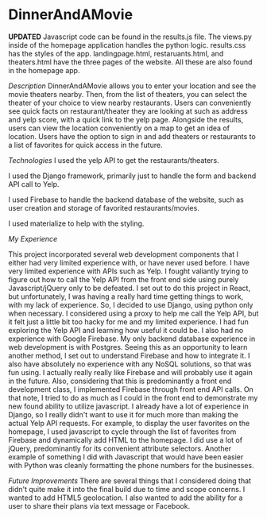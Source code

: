 # DinnerAndAMovie
****UPDATED****
Javascript code can be found in the results.js file. The views.py inside of
the homepage application handles the python logic. results.css has the styles
of the app. landingpage.html, restaruants.html, and theaters.html have the three
pages of the website. All these are also found in the homepage app.

*Description*
DinnerAndAMovie allows you to enter your location and see the movie theaters
nearby. Then, from the list of theaters, you can select the theater of your
choice to view nearby restaurants. Users can conveniently see quick facts on
restaurant/theater they are looking at such as address and yelp score, with a
quick link to the yelp page. Alongside the results, users can view the location
conveniently on a map to get an idea of location. Users have the option to sign
in and add theaters or restaurants to a list of favorites for quick access in
the future.

*Technologies*
I used the yelp API to get the restaurants/theaters.

I used the Django framework, primarily just to handle the form and backend API
call to Yelp.

I used Firebase to handle the backend database of the website, such as user
creation and storage of favorited restaurants/movies.

I used materialize to help with the styling.

*My Experience*

This project incorporated several web development components that I either had
very limited experience with, or have never used before. I have very limited
experience with APIs such as Yelp. I fought valiantly trying to figure out how
to call the Yelp API from the front end side using purely Javascript/jQuery
only to be defeated. I set out to do this project in React, but unfortunately, I
was having a really hard time getting things to work, with  my lack of
experience. So, I decided to use Django, using python only when necessary. I
considered using a proxy to help me call the Yelp API, but it felt
just a little bit too hacky for me and my limited experience. I had fun
exploring the Yelp API and learning how useful it could be. I also had no
experience with Google Firebase. My only backend database experience in web
development is with Postgres. Seeing this as an opportunity to learn another
method, I set out to understand Firebase and how to integrate it. I also have
absolutely no experience with any NoSQL solutions, so that was fun using. I
actually really really like Firebase and will probably use it again in the
future. Also, considering that this is predominantly a front end development
class, I implemented Firebase through front end API calls. On that note, I tried
to do as much as I could in the front end to demonstrate my new found ability to
utilize javascript. I already have a lot of experience in Django, so I really
didn't want to use it for much more than making the actual Yelp API requests.
For example, to display the user favorites on the homepage, I used javascript to
 cycle through the list of favorites from Firebase and dynamically add HTML to
the homepage. I did use a lot of jQuery, predominantly for its convenient
attribute selectors. Another example of something I did with Javascript that
would have been easier with Python was cleanly formatting the phone numbers for
the businesses.

*Future Improvements*
There are several things that I considered doing that didn't quite make it into
the final build due to time and scope concerns. I wanted to add HTML5
geolocation. I also wanted to add the ability for a user to share their plans
via text message or Facebook.
